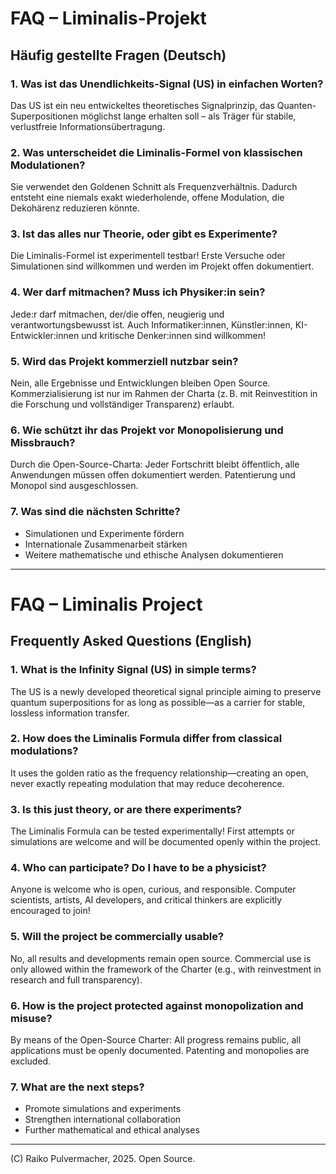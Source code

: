 # FAQ – Liminalis-Projekt

## Häufig gestellte Fragen (Deutsch)

### 1. Was ist das Unendlichkeits-Signal (US) in einfachen Worten?
Das US ist ein neu entwickeltes theoretisches Signalprinzip, das Quanten-Superpositionen möglichst lange erhalten soll – als Träger für stabile, verlustfreie Informationsübertragung.

### 2. Was unterscheidet die Liminalis-Formel von klassischen Modulationen?
Sie verwendet den Goldenen Schnitt als Frequenzverhältnis. Dadurch entsteht eine niemals exakt wiederholende, offene Modulation, die Dekohärenz reduzieren könnte.

### 3. Ist das alles nur Theorie, oder gibt es Experimente?
Die Liminalis-Formel ist experimentell testbar! Erste Versuche oder Simulationen sind willkommen und werden im Projekt offen dokumentiert.

### 4. Wer darf mitmachen? Muss ich Physiker:in sein?
Jede:r darf mitmachen, der/die offen, neugierig und verantwortungsbewusst ist. Auch Informatiker:innen, Künstler:innen, KI-Entwickler:innen und kritische Denker:innen sind willkommen!

### 5. Wird das Projekt kommerziell nutzbar sein?
Nein, alle Ergebnisse und Entwicklungen bleiben Open Source. Kommerzialisierung ist nur im Rahmen der Charta (z. B. mit Reinvestition in die Forschung und vollständiger Transparenz) erlaubt.

### 6. Wie schützt ihr das Projekt vor Monopolisierung und Missbrauch?
Durch die Open-Source-Charta: Jeder Fortschritt bleibt öffentlich, alle Anwendungen müssen offen dokumentiert werden. Patentierung und Monopol sind ausgeschlossen.

### 7. Was sind die nächsten Schritte?
- Simulationen und Experimente fördern  
- Internationale Zusammenarbeit stärken  
- Weitere mathematische und ethische Analysen dokumentieren

---

# FAQ – Liminalis Project

## Frequently Asked Questions (English)

### 1. What is the Infinity Signal (US) in simple terms?
The US is a newly developed theoretical signal principle aiming to preserve quantum superpositions for as long as possible—as a carrier for stable, lossless information transfer.

### 2. How does the Liminalis Formula differ from classical modulations?
It uses the golden ratio as the frequency relationship—creating an open, never exactly repeating modulation that may reduce decoherence.

### 3. Is this just theory, or are there experiments?
The Liminalis Formula can be tested experimentally! First attempts or simulations are welcome and will be documented openly within the project.

### 4. Who can participate? Do I have to be a physicist?
Anyone is welcome who is open, curious, and responsible. Computer scientists, artists, AI developers, and critical thinkers are explicitly encouraged to join!

### 5. Will the project be commercially usable?
No, all results and developments remain open source. Commercial use is only allowed within the framework of the Charter (e.g., with reinvestment in research and full transparency).

### 6. How is the project protected against monopolization and misuse?
By means of the Open-Source Charter: All progress remains public, all applications must be openly documented. Patenting and monopolies are excluded.

### 7. What are the next steps?
- Promote simulations and experiments  
- Strengthen international collaboration  
- Further mathematical and ethical analyses

---

(C) Raiko Pulvermacher, 2025. Open Source.

